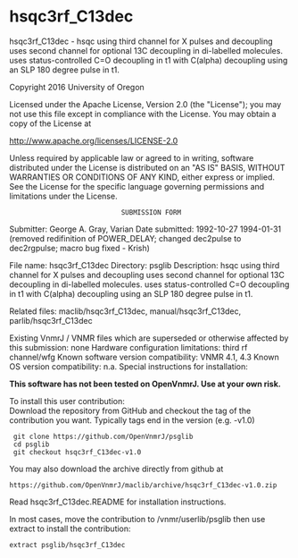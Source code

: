# hsqc3rf_C13dec
 hsqc3rf_C13dec - hsqc using third channel for X pulses and decoupling uses
 second
 channel for optional 13C decoupling in di-labelled molecules. uses
 status-controlled C=O decoupling in t1 with C(alpha) decoupling using
 an SLP 180 degree pulse in t1.

 Copyright 2016 University of Oregon

 Licensed under the Apache License, Version 2.0 (the "License");
 you may not use this file except in compliance with the License.
 You may obtain a copy of the License at

   http://www.apache.org/licenses/LICENSE-2.0

 Unless required by applicable law or agreed to in writing, software
 distributed under the License is distributed on an "AS IS" BASIS,
 WITHOUT WARRANTIES OR CONDITIONS OF ANY KIND, either express or implied.
 See the License for the specific language governing permissions and
 limitations under the License.

                                SUBMISSION FORM

Submitter:      George A. Gray, Varian
Date submitted: 1992-10-27
		1994-01-31 (removed redifinition of POWER_DELAY; changed
			    dec2pulse to dec2rgpulse; macro bug fixed - Krish)

File name:      hsqc3rf_C13dec
Directory:      psglib
Description:    hsqc using third channel for X pulses and decoupling
                uses second channel for optional 13C decoupling in di-labelled
                molecules. uses status-controlled C=O decoupling in t1 with
                C(alpha) decoupling using an SLP 180 degree pulse in t1.

Related files:  maclib/hsqc3rf_C13dec, manual/hsqc3rf_C13dec,
                parlib/hsqc3rf_C13dec

Existing VnmrJ / VNMR files which are superseded or
otherwise affected by this submission:  none
Hardware configuration limitations:     third rf channel/wfg
Known software version compatibility:   VNMR 4.1, 4.3
Known OS version compatibility:         n.a.
Special instructions for installation:

**This software has not been tested on OpenVnmrJ. Use at your own risk.**

To install this user contribution:  
Download the repository from GitHub and checkout the tag of the contribution you want.
Typically tags end in the version (e.g. -v1.0)

     git clone https://github.com/OpenVnmrJ/psglib  
     cd psglib  
     git checkout hsqc3rf_C13dec-v1.0


You may also download the archive directly from github at

    https://github.com/OpenVnmrJ/maclib/archive/hsqc3rf_C13dec-v1.0.zip

Read hsqc3rf_C13dec.README for installation instructions.

In most cases, move the contribution to /vnmr/userlib/psglib 
then use extract to install the contribution:  

    extract psglib/hsqc3rf_C13dec